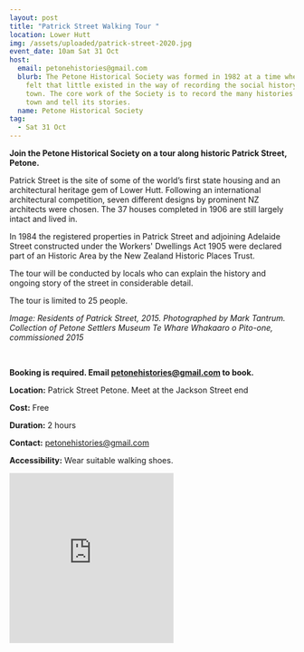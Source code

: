 ```yaml
---
layout: post
title: "Patrick Street Walking Tour "
location: Lower Hutt
img: /assets/uploaded/patrick-street-2020.jpg
event_date: 10am Sat 31 Oct
host:
  email: petonehistories@gmail.com
  blurb: The Petone Historical Society was formed in 1982 at a time when it was
    felt that little existed in the way of recording the social history of the
    town. The core work of the Society is to record the many histories of the
    town and tell its stories.
  name: Petone Historical Society
tag:
  - Sat 31 Oct
---
```

**Join the Petone Historical Society on a tour along historic Patrick Street, Petone.** 

Patrick Street is the site of some of the world’s first state housing and an architectural heritage gem of Lower Hutt. Following an international architectural competition, seven different designs by prominent NZ architects were chosen. The 37 houses completed in 1906 are still largely intact and lived in.

In 1984 the registered properties in Patrick Street and adjoining Adelaide Street constructed under the Workers' Dwellings Act 1905 were declared part of an Historic Area by the New Zealand Historic Places Trust.

The tour will be conducted by locals who can explain the history and ongoing story of the street in considerable detail.

The tour is limited to 25 people. 

*Image: Residents of Patrick Street, 2015. Photographed by Mark Tantrum. Collection of Petone Settlers Museum Te Whare Whakaaro o Pito-one, commissioned 2015*

<br>

**Booking is required. Email petonehistories@gmail.com to book.**

**Location:** Patrick Street Petone. Meet at the Jackson Street end

**Cost:** Free

**Duration:** 2 hours

**Contact:** petonehistories@gmail.com

**Accessibility:** Wear suitable walking shoes.

<iframe src="https://www.facebook.com/plugins/page.php?href=https%3A%2F%2Fwww.facebook.com%2Fpg%2Fpetonememories%2Fposts%2F%3Fref%3Dpage_internal&tabs=header&width=290&height=300&small_header=false&adapt_container_width=true&hide_cover=false&show_facepile=true&appId" width="290" height="300" style="border:none;overflow:hidden" scrolling="no" frameborder="0" allowTransparency="true" allow="encrypted-media"></iframe>